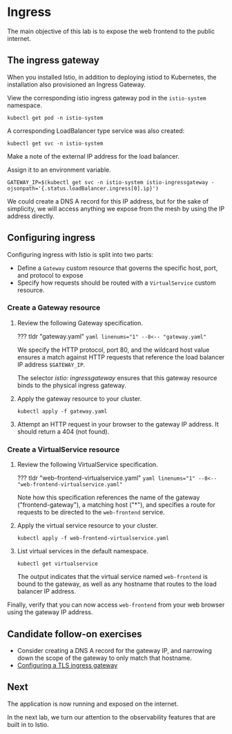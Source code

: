 # Ingress

The main objective of this lab is to expose the web frontend to the public internet.

## The ingress gateway

When you installed Istio, in addition to deploying istiod to Kubernetes, the installation also provisioned an Ingress Gateway.

View the corresponding istio ingress gateway pod in the `istio-system` namespace.

```shell
kubectl get pod -n istio-system
```

A corresponding LoadBalancer type service was also created:

```shell
kubectl get svc -n istio-system
```

Make a note of the external IP address for the load balancer.

Assign it to an environment variable.

```shell
GATEWAY_IP=$(kubectl get svc -n istio-system istio-ingressgateway -ojsonpath='{.status.loadBalancer.ingress[0].ip}')
```

We could create a DNS A record for this IP address, but for the sake of simplicity, we will access anything we expose from the mesh by using the IP address directly.

## Configuring ingress

Configuring ingress with Istio is split into two parts:

- Define a `Gateway` custom resource that governs the specific host, port, and protocol to expose
- Specify how requests should be routed with a `VirtualService` custom resource.

### Create a Gateway resource

1. Review the following Gateway specification.

    ??? tldr "gateway.yaml"
        ```yaml linenums="1"
        --8<-- "gateway.yaml"
        ```

    We specify the HTTP protocol, port 80, and the wildcard host value ensures a match against HTTP requests that reference the load balancer IP address `$GATEWAY_IP`.

    The selector _istio: ingressgateway_ ensures that this gateway resource binds to the physical ingress gateway.

1. Apply the gateway resource to your cluster.

    ```shell
    kubectl apply -f gateway.yaml
    ```

1. Attempt an HTTP request in your browser to the gateway IP address.  It should return a 404 (not found).

### Create a VirtualService resource

1. Review the following VirtualService specification.

    ??? tldr "web-frontend-virtualservice.yaml"
        ```yaml linenums="1"
        --8<-- "web-frontend-virtualservice.yaml"
        ```

    Note how this specification references the name of the gateway ("frontend-gateway"), a matching host ("*"), and specifies a route for requests to be directed to the `web-frontend` service.

1. Apply the virtual service resource to your cluster.

    ```shell
    kubectl apply -f web-frontend-virtualservice.yaml
    ```

1. List virtual services in the default namespace.

    ```shell
    kubectl get virtualservice
    ```

    The output indicates that the virtual service named `web-frontend` is bound to the gateway, as well as any hostname that routes to the load balancer IP address.

Finally, verify that you can now access `web-frontend` from your web browser using the gateway IP address.

## Candidate follow-on exercises

- Consider creating a DNS A record for the gateway IP, and narrowing down the scope of the gateway to only match that hostname.
- [Configuring a TLS ingress gateway](https://istio.io/latest/docs/tasks/traffic-management/ingress/secure-ingress/#configure-a-tls-ingress-gateway-for-a-single-host)
 

## Next

The application is now running and exposed on the internet.

In the next lab, we turn our attention to the observability features that are built in to Istio.
